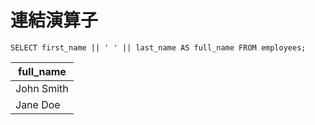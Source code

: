# 連結演算子
`SELECT first_name || ' ' || last_name AS full_name FROM employees;`

|full_name|
|---|
|John Smith|
|Jane Doe|